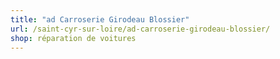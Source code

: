 ```yaml
---
title: "ad Carroserie Girodeau Blossier"
url: /saint-cyr-sur-loire/ad-carroserie-girodeau-blossier/
shop: réparation de voitures
---
```

